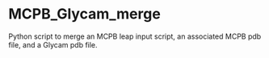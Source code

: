 # MCPB_Glycam_merge
Python script to merge an MCPB leap input script, an associated MCPB pdb file, and a Glycam pdb file.
